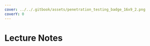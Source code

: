 ```yaml
---
cover: ../../.gitbook/assets/penetration_testing_badge_16x9_2.png
coverY: 0
---
```


# Lecture Notes

